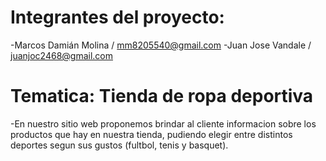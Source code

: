# Integrantes del proyecto:
  -Marcos Damián Molina / mm8205540@gmail.com
  -Juan Jose Vandale / juanjoc2468@gmail.com

# Tematica: Tienda de ropa deportiva
  -En nuestro sitio web proponemos brindar al cliente informacion sobre los productos que hay en nuestra tienda, pudiendo elegir entre distintos deportes segun sus gustos (fultbol, tenis y basquet).
